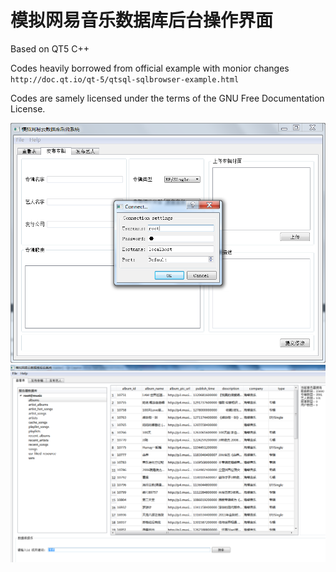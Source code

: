 ﻿# 模拟网易音乐数据库后台操作界面

Based on QT5 C++

Codes heavily borrowed from official example with monior changes
`http://doc.qt.io/qt-5/qtsql-sqlbrowser-example.html`

Codes are samely licensed under the terms of the GNU Free Documentation License.

![界面 - login](images/example1.png?raw=true)
![界面 - fuzzy search](images/example2.png?raw=true)
